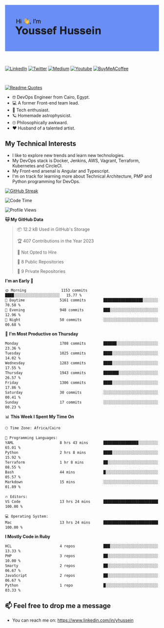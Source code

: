 [![Youssef's GitHub Banner](./assets/youssef-hussein.png)](https://github.com/yorki404)

</br>

[![LinkedIn](https://img.shields.io/badge/linkedin-%230077B5.svg?style=for-the-badge&logo=linkedin&logoColor=white)](https://www.linkedin.com/in/yhussein/)
[![Twitter](https://img.shields.io/badge/yorki404-%231DA1F2.svg?style=for-the-badge&logo=Twitter&logoColor=white)](https://twitter.com/devqik_)
[![Medium](https://img.shields.io/badge/Medium-12100E?style=for-the-badge&logo=medium&logoColor=white)](https://medium.com/@devqik)
[![Youtube](https://img.shields.io/badge/YouTube-FF0000?style=for-the-badge&logo=youtube&logoColor=white)](https://www.youtube.com/@devqik)
[![BuyMeACoffee](https://img.shields.io/badge/Buy%20Me%20a%20Coffee-ffdd00?style=for-the-badge&logo=buy-me-a-coffee&logoColor=black)](https://www.buymeacoffee.com/devqik)

</br>

[![Readme Quotes](https://quotes-github-readme.vercel.app/api?type=horizontal&theme=dark)](https://github.com/piyushsuthar/github-readme-quotes)


- :nerd_face: DevOps Engineer from Cairo, Egypt.
- :computer: A former Front-end team lead.
- :satellite: Tech enthusiast.
- :ringed_planet: Homemade astrophysicist.
- :roll_eyes: Philosophically awkward.
- :heart: Husband of a talented artist.

## My Technical Interests

- I like to explore new trends and learn new technologies.
- My DevOps stack is Docker, Jenkins, AWS, Vagrant, Terraform, Kubernetes and CircleCI.
- My Front-end arsenal is Angular and Typescript.
- I'm on track for learning more about Technical Architecture, PMP and Python programming for DevOps.

[![GitHub Streak](https://github-readme-streak-stats.herokuapp.com/?user=devqik&theme=dark)](https://git.io/streak-stats)

<!--START_SECTION:waka-->
![Code Time](http://img.shields.io/badge/Code%20Time-524%20hrs%201%20min-blue)

![Profile Views](http://img.shields.io/badge/Profile%20Views-0-blue)

**🐱 My GitHub Data** 

> 📦 12.2 kB Used in GitHub's Storage 
 > 
> 🏆 407 Contributions in the Year 2023
 > 
> 🚫 Not Opted to Hire
 > 
> 📜 8 Public Repositories 
 > 
> 🔑 9 Private Repositories 
 > 
**I'm an Early 🐤** 

```text
🌞 Morning                1153 commits        ████░░░░░░░░░░░░░░░░░░░░░   15.77 % 
🌆 Daytime                5161 commits        ██████████████████░░░░░░░   70.58 % 
🌃 Evening                948 commits         ███░░░░░░░░░░░░░░░░░░░░░░   12.96 % 
🌙 Night                  50 commits          ░░░░░░░░░░░░░░░░░░░░░░░░░   00.68 % 
```
📅 **I'm Most Productive on Thursday** 

```text
Monday                   1708 commits        ██████░░░░░░░░░░░░░░░░░░░   23.36 % 
Tuesday                  1025 commits        ████░░░░░░░░░░░░░░░░░░░░░   14.02 % 
Wednesday                1283 commits        ████░░░░░░░░░░░░░░░░░░░░░   17.55 % 
Thursday                 1943 commits        ███████░░░░░░░░░░░░░░░░░░   26.57 % 
Friday                   1306 commits        ████░░░░░░░░░░░░░░░░░░░░░   17.86 % 
Saturday                 30 commits          ░░░░░░░░░░░░░░░░░░░░░░░░░   00.41 % 
Sunday                   17 commits          ░░░░░░░░░░░░░░░░░░░░░░░░░   00.23 % 
```


📊 **This Week I Spent My Time On** 

```text
🕑︎ Time Zone: Africa/Cairo

💬 Programming Languages: 
YAML                     8 hrs 43 mins       ████████████████░░░░░░░░░   65.01 % 
Python                   2 hrs 8 mins        ████░░░░░░░░░░░░░░░░░░░░░   15.92 % 
Terraform                1 hr 8 mins         ██░░░░░░░░░░░░░░░░░░░░░░░   08.55 % 
Bash                     44 mins             █░░░░░░░░░░░░░░░░░░░░░░░░   05.57 % 
Markdown                 15 mins             ░░░░░░░░░░░░░░░░░░░░░░░░░   01.89 % 

🔥 Editors: 
VS Code                  13 hrs 24 mins      █████████████████████████   100.00 % 

💻 Operating System: 
Mac                      13 hrs 24 mins      █████████████████████████   100.00 % 
```

**I Mostly Code in Ruby** 

```text
HCL                      4 repos             ███░░░░░░░░░░░░░░░░░░░░░░   13.33 % 
PHP                      3 repos             ██░░░░░░░░░░░░░░░░░░░░░░░   10.00 % 
Smarty                   2 repos             ██░░░░░░░░░░░░░░░░░░░░░░░   06.67 % 
JavaScript               2 repos             ██░░░░░░░░░░░░░░░░░░░░░░░   06.67 % 
Python                   1 repo              █░░░░░░░░░░░░░░░░░░░░░░░░   03.33 % 
```




<!--END_SECTION:waka-->

## 📫 Feel free to drop me a message
- You can reach me on: https://www.linkedin.com/in/yhussein
